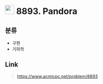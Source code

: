 # <img src="https://d2gd6pc034wcta.cloudfront.net/tier/12.svg" width="30"> 8893. Pandora

## 분류
* 구현
* 기하학

## Link
> https://www.acmicpc.net/problem/8893